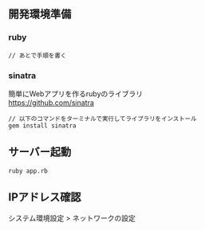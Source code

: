 ## 開発環境準備
### ruby
```
// あとで手順を書く
```

### sinatra
簡単にWebアプリを作るrubyのライブラリ  
https://github.com/sinatra

```
// 以下のコマンドをターミナルで実行してライブラリをインストール
gem install sinatra
```

## サーバー起動
```
ruby app.rb
```

## IPアドレス確認
システム環境設定 > ネットワークの設定 